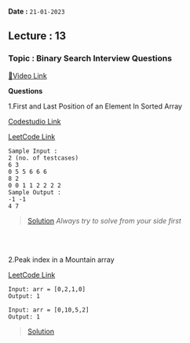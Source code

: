 **Date :** `21-01-2023`
## Lecture : 13
### Topic : Binary Search Interview Questions
[📍Video Link](https://www.youtube.com/watch?v=zD2Jg3alZV8&list=PLDzeHZWIZsTryvtXdMr6rPh4IDexB5NIA&index=13&ab_channel=CodeHelp-byBabbar)

**Questions**

1.First and Last Position of an Element In Sorted Array

[Codestudio Link](https://www.codingninjas.com/codestudio/problems/first-and-last-position-of-an-element-in-sorted-array_1082549)

[LeetCode Link](https://leetcode.com/problems/find-first-and-last-position-of-element-in-sorted-array/)
```
Sample Input :
2 (no. of testcases)
6 3
0 5 5 6 6 6
8 2
0 0 1 1 2 2 2 2
Sample Output :
-1 -1 
4 7
```

>[Solution](/Day%2005/Solutions)
>_Always try to solve from your side first_

<br>
<br>

2.Peak index in a Mountain array

[LeetCode Link](https://leetcode.com/problems/peak-index-in-a-mountain-array/)
```
Input: arr = [0,2,1,0]
Output: 1

Input: arr = [0,10,5,2]
Output: 1
```

>[Solution](/Day%2005/Solutions/02.%20Peak%20Index%20in%20a%20Mountain%20array.md)
